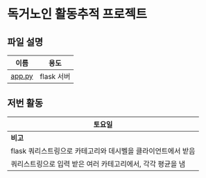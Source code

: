 # 독거노인 활동추적 프로젝트

## 파일 설명
| 이름 | 용도 |
| ---- | ---- |
| [app.py](./app.py) | flask 서버 |

## 저번 활동
| 토요일 |
| ---- |
|  __비고__ |
| flask 쿼리스트링으로 카테고리와 데시벨을 클라이언트에서 받음 |
| 쿼리스트링으로 입력 받은 여러 카테고리에서, 각각 평균을 냄 |
